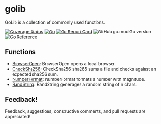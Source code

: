 # golib
GoLib is a collection of commonly used functions.

[![Coverage Status](https://coveralls.io/repos/github/rmrfslashbin/golib/badge.svg?branch=main)](https://coveralls.io/github/rmrfslashbin/golib?branch=main)
[![Go](https://github.com/rmrfslashbin/golib/actions/workflows/go.yml/badge.svg)](https://github.com/rmrfslashbin/golib/actions/workflows/go.yml)
[![Go Report Card](https://goreportcard.com/badge/github.com/rmrfslashbin/golib)](https://goreportcard.com/report/github.com/rmrfslashbin/golib)
![GitHub go.mod Go version](https://img.shields.io/github/go-mod/go-version/rmrfslashbin/golib)
[![Go Reference](https://pkg.go.dev/badge/github.com/rmrfslashbin/golib.svg)](https://pkg.go.dev/github.com/rmrfslashbin/golib)

## Functions
- [BrowserOpen](https://pkg.go.dev/github.com/rmrfslashbin/golib#BrowserOpen): BrowserOpen opens a local browser.
- [CheckSha256](https://pkg.go.dev/github.com/rmrfslashbin/golib#CheckSha256): CheckSha256 sha265 sums a file and checks against an expected sha256 sum.
- [NumberFormat](https://pkg.go.dev/github.com/rmrfslashbin/golib#NumberFormat): NumberFormat formats a number with magnitude.
- [RandString](https://pkg.go.dev/github.com/rmrfslashbin/golib#RandString): RandString generages a random string of n chars.

## Feedback!
Feedback, suggestions, constructive comments, and pull requests are appreciated!
